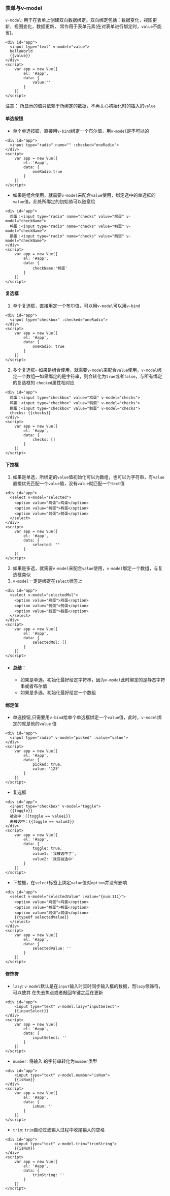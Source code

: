 ### 表单与v-model
`v-model`: 用于在表单上创建双向数据绑定。双向绑定包括：数据变化，视图更新，视图变化，数据更新， 常作用于表单元素(在对表单进行绑定时，`value`不能省)。
```
<div id="app">
  <input type="text" v-model="value">
  helloWorld
  {{value}}
</div>
<script>
    var app = new Vue({
        el: '#app',
        data: {
            value:''
        }
    })
</script>
```
注意： 所显示的值只依赖于所绑定的数据，不再关心初始化时的插入的`value`
#### 单选按钮
* 单个单选按钮，直接用`v-bind`绑定一个布尔值，用`v-model`是不可以的
```
<div id="app">
  <input type="radio" name="" :checked="oneRadio">
</div>
<script>
    var app = new Vue({
        el: '#app',
        data: {
            oneRadio:true
        }
    })
</script>
```
* 如果是组合使用，就需要`v-model`来配合`value`使用，绑定选中的单选框的`value`值，此处所绑定的初始值可以随意给
```
<div id="app">
  鸡蛋：<input type="radio" name="checks" value="鸡蛋" v-model="checkName">
  鸭蛋：<input type="radio" name="checks" value="鸭蛋" v-model="checkName">
  鹅蛋：<input type="radio" name="checks" value="鹅蛋" v-model="checkName">
</div>
<script>
    var app = new Vue({
        el: '#app',
        data: {
            checkName:'鸭蛋'
        }
    })
</script>
```
#### 复选框
1. 单个复选框，直接用定一个布尔值，可以用`v-model`可以用`v-bind`
```
<div id="app">
  <input type="checkbox" :checked="oneRadio">
</div>
<script>
    var app = new Vue({
        el: '#app',
        data: {
            oneRadio: true
        }
    })
</script>
```
2. 多个复选框– 如果是组合使用，就需要`v-model`来配合`value`使用，`v-model`绑定一个数组—如果绑定的是字符串，则会转化为`true`或者`false`，与所有绑定的复选框的
`checked`属性相对应
```
<div id="app">
  鸡蛋：<input type="checkbox" value="鸡蛋" v-model="checks">
  鸭蛋：<input type="checkbox" value="鸭蛋" v-model="checks">
  鹅蛋：<input type="checkbox" value="鹅蛋" v-model="checks">
  checks: {{checks}}
</div>
<script>
    var app = new Vue({
        el: '#app',
        data: {
            checks: []
        }
    })
</script>
```
#### 下拉框
1. 如果是单选，所绑定的`value`值初始化可以为数组，也可以为字符串，有`value`直接优先匹配一个`value`值，没有`value`就匹配一个`text`值
```
<div id="app">
  <select v-model="selected">
    <option value="鸡蛋">鸡蛋</option>
    <option value="鸭蛋">鸭蛋</option>
    <option value="鹅蛋">鹅蛋</option>
  </select>
</div>
<script>
    var app = new Vue({
        el: '#app',
        data: {
            selected: ""
        }
    })
</script>
```
2. 如果是多选，就需要`v-model`来配合`value`使用，`v-model`绑定一个数组，与复选框类似
3. `v-model`一定是绑定在`select`标签上
```
<div id="app">
  <select v-model="selectedMul">
    <option value="鸡蛋">鸡蛋</option>
    <option value="鸭蛋">鸭蛋</option>
    <option value="鹅蛋">鹅蛋</option>
  </select>
</div>
<script>
    var app = new Vue({
        el: '#app',
        data: {
            selectedMul: []
        }
    })
</script>
```

- #### 总结：
  * 如果是单选，初始化最好给定字符串，因为`v-model`此时绑定的是静态字符串或者布尔值
  * 如果是多选，初始化最好给定一个数组

#### 绑定值
* 单选按钮,只需要用`v-bind`给单个单选框绑定一个`value`值，此时，`v-model`绑定的就是他的`value`
值
```
<div id="app">
  <input type="radio" v-model="picked" :value="value">
</div>
<script>
    var app = new Vue({
        el: '#app',
        data: {
            picked: true,
            value: '123'
        }
    })
</script>
```
* 复选框
```
<div id="app">
  <input type="checkbox" v-model="toggle">
  {{toggle}}
  被选中：{{toggle == value1}}
  未被选中：{{toggle == value2}}
</div>
<script>
    var app = new Vue({
        el: '#app',
        data: {
            toggle: true,
            value1: '我被选中了',
            value2: '我没被选中'
        }
    })
</script>
```
* 下拉框，在`select`标签上绑定`value`值对`option`并没有影响
```
<div id="app">
  <select v-model="selectedValue" :value="{num:111}">
    <option value="鸡蛋">鸡蛋</option>
    <option value="鸭蛋">鸭蛋</option>
    <option value="鹅蛋">鹅蛋</option>
    {{typeOf selectedValue}}
  </select>
</div>
<script>
    var app = new Vue({
        el: '#app',
        data: {
            selectedValue: ''
        }
    })
</script>
```
#### 修饰符
* `lazy`: `v-model`默认是在`input`输入时实时同步输入框的数据，而`lazy`修饰符，可以使其
在失去焦点或者敲回车键之后在更新
```
<div id="app">
    <input type="text" v-model.lazy="inputSelect">
    {{inputSelect}}
</div>
<script>
    var app = new Vue({
        el: '#app',
        data: {
            inputSelect: ''
        }
    })
</script>
```
* `number`: 将输入 的字符串转化为`number`类型
```
<div id="app">
    <input type="text" v-model.number="isNum">
    {{isNum}}
</div>
<script>
    var app = new Vue({
        el: '#app',
        data: {
            isNum: ''
        }
    })
</script>
```
* `trim`: `trim`自动过滤输入过程中收尾输入的空格
```
<div id="app">
    <input type="text" v-model.trim="trimString">
    {{isNum}}
</div>
<script>
    var app = new Vue({
        el: '#app',
        data: {
            trimString: ''
        }
    })
</script>
```